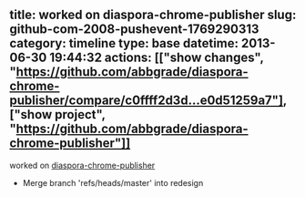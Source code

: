 title: worked on diaspora-chrome-publisher
slug: github-com-2008-pushevent-1769290313
category: timeline
type: base
datetime: 2013-06-30 19:44:32
actions: [["show changes", "https://github.com/abbgrade/diaspora-chrome-publisher/compare/c0ffff2d3d...e0d51259a7"], ["show project", "https://github.com/abbgrade/diaspora-chrome-publisher"]]
---
worked on [diaspora-chrome-publisher](https://github.com/abbgrade/diaspora-chrome-publisher)

 - Merge branch 'refs/heads/master' into redesign
